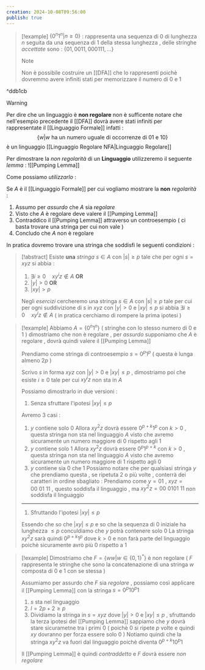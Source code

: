 ```yaml
---
creation: 2024-10-08T09:56:00
publish: true
---
```

>[!example] 
>$\{0^n 1^n | n \ge 0\}$ : rappresenta una sequenza di $0$ di lunghezza $n$ seguita da una sequenza di $1$ della stessa lunghezza , delle stringhe *accettate* sono : $\{01,0011,000111,\dots\}$ 
>>[!note] 
>>Non è possibile costruire un [[DFA]] che lo rappresenti poichè dovremmo avere infiniti stati per memorizzare il numero di $0$ e $1$ 

^ddb1cb

>[!warning] 
>Per dire che un linguaggio è **non regolare** non è sufficente notare che nell'esempio precedente il [[DFA]] dovrà avere stati infiniti per rappresentate il [[Linguaggio Formale]] infatti :
>$$\{w | w\ \text{ha un numero uguale di occorrenze di $01$ e $10$}\}$$ è un linguaggio [[Linguaggio Regolare NFA|Linguaggio Regolare]]

Per dimostrare la *non regolarità* di un **Linguaggio** utilizzeremo il seguente *lemma* : 
![[Pumping Lemma]]

Come possiamo *utilizzarlo* : 

Se $A$ è il [[Linguaggio Formale]] per cui vogliamo mostrare la **non** *regolarità* :
1. Assumo per *assurdo* che $A$ sia *regolare*
2. Visto che $A$ è regolare deve valere il [[Pumping Lemma]] 
3. Contraddico il [[Pumping Lemma]] attraverso un controesempio ( ci basta trovare una stringa per cui non vale )
4. Concludo che $A$ non è regolare 

In pratica dovremo trovare una stringa che soddisfi le seguenti condizioni : 
>[!abstract] 
>Esiste **una** *stringa* $s \in A$ con $|s|\ge p$ tale che per ogni $s=xyz$ si abbia :
>1. $\exists i \ge 0 \quad xy^iz \notin A$  **OR**
>2. $|y|>0$ **OR**
>3. $|xy|>p$
>
>Negli *esercizi* cercheremo una stringa $s\in A$ con $|s|\ge p$ tale per cui per ogni suddivizione di $s$ in $xyz$ con $|y|>0$ e $|xy|\le p$ si abbia $\exists i \ge 0 \quad xy^iz \notin A$ ( in pratica cerchiamo di rompere la prima ipotesi )

>[!example] 
>Abbiamo $A = \{0^n1^n\}$ ( stringhe con lo stesso numero di $0$ e $1$ ) dimostriamo che non è regolare , per *assurdo* supponiamo che $A$ è regolare , dovrà quindi valere il [[Pumping Lemma]]
>
>Prendiamo come stringa di controesempio $s=0^p1^p$ ( questa è lunga almeno $2p$ ) 
>
>Scrivo $s$ in forma $xyz$ con $|y|>0$ e $|xy|\le p$ , dimostriamo poi che esiste $i\ge 0$ tale per cui $xy^iz$ non sta in $A$
>
>Possiamo dimostrarlo in due versioni : 
>1. Senza sfruttare l'ipotesi $|xy|\le p$
>
>Avremo 3 casi : 
>1. $y$ contiene solo $0$ 
>	Allora $xy^2z$ dovrà essere $0^{p+k}1^p$ con $k>0$ , questa stringa non sta nel linguaggio $A$ visto che avremo sicuramente un numero maggiore di $0$ rispetto agli $1$
>2. $y$ contiene solo $1$
>	Allora $xy^2z$ dovrà essere $0^p1^{p+k}$ con $k>0$ , questa stringa non sta nel linguaggio $A$ visto che avremo sicuramente un numero maggiore di $1$ rispetto agli $0$
>3. $y$ contiene sia $0$ che $1$
>	Possiamo notare che per qualsiasi stringa $y$ che prendiamo questa , se ripetuta 2 o più volte , conterrà dei caratteri in ordine sbagliato :
>	Prendiamo come $y=01$ , $xyz=00\ 01\ 11$ , questo soddisfa il linguaggio , ma $xy^2z = 00\ 0101\ 11$ non soddisfa il linguaggio 
>
>---
>1. Sfruttando l'ipotesi $|xy| \le p$
>
>Essendo che so che $|xy| \le p$ e so che la sequenza di $0$ iniziale ha lunghezza $\le p$ conculdiamo che $y$ potrà contenere solo $0$
>La stringa $xy^2z$ sarà quindi $0^{p+k}1^p$ dove $k>0$ e non farà parte del linguaggio poichè sicuramente avrò più $0$ rispetto a $1$
>	

>[!example] 
>Dimostriamo che $F=\{ww| w \in \{0,1\}^*\}$ è non regolare ( $F$ rappresenta le stringhe che sono la concatenazione di una stringa $w$ composta di $0$ e $1$ con se stessa )
>
>Assumiamo per assurdo che $F$ sia *regolare* , possiamo così applicare il [[Pumping Lemma]] con la stringa $s=0^p10^p1$
>1. $s$ sta nel linguaggio
>2. $l=2p+2\ge p$ 
>3. Dividiamo la stringa in $s=xyz$ dove $|y|>0$ e $|xy|\le p$ , sfruttando la terza ipotesi del [[Pumping Lemma]] sappiamo che $y$ dovrà stare sicurametne tra i primi $0$ ( poichè $0$ si ripete $p$ volte e quindi $xy$ dovranno per forza essere solo $0$ ) 
>   Notiamo quindi che la stringa $xy^2z$ va fuori dal linguaggio poichè diventa $0^{p+k}10^p1$ 
>
>Il [[Pumping Lemma]] è quindi *contraddetto* e $F$ dovrà essere *non regolare*


